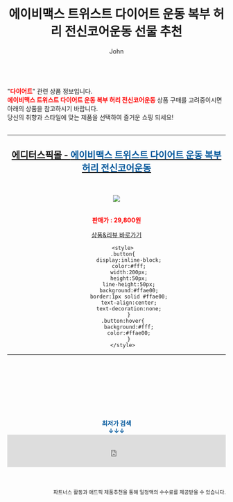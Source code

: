 ﻿---
layout: post
title:  "에이비맥스 트위스트 다이어트 운동 복부 허리 전신코어운동 선물 추천"
author: John
categories: [ 다이어트 ]
tags: [ 다이어트 식단, 다이어트, 다이어트 자극 사진, 다이어트 약, 다이어트 도시락, 다이어트 음식, 다이어트 간식, 다이어트 전후, 다이어트 보조제, 다이어트 더쿠 ]
image: http://editorspick.co.kr/data/goods/20/11/45/1000000154/1000000154_list_011.jpg 
description: "에이비맥스 트위스트 다이어트 운동 복부 허리 전신코어운동 선물 추천 관련 상품으로 가장 고객 선호도가 높은 제품입니다."
toc: true
toc_sticky: true
---

<br>
"<b><font color='#ff0000'>다이어트</font></b>" 관련 상품 정보입니다.
<br>
<b><font color='#ff0000'>에이비맥스 트위스트 다이어트 운동 복부 허리 전신코어운동</font></b> 상품 구매를 고려중이시면 아래의 상품을 참고하시기 바랍니다.
<br>
당신의 취향과 스타일에 맞는 제품을 선택하여 즐거운 쇼핑 되세요!
<br><br>
<hr>
<p>
    
<center><h2><a href="https://nico.kr/7X6JE8" target="_blank"><b>에디터스픽몰 - <font color='#01579B'>에이비맥스 트위스트 다이어트 운동 복부 허리 전신코어운동</font></b></a></h2><br>

<a href="https://nico.kr/7X6JE8" target="_blank"><img src="http://editorspick.co.kr/data/goods/20/11/45/1000000154/1000000154_list_011.jpg"></a><br><br>

<b><font color='#ff0000'>판매가 : 29,800원 </font></b><br>

<a href="https://nico.kr/7X6JE8" target="_blank" class="button">상품&리뷰 바로가기</a><p>

        <style>
        .button{
            display:inline-block;
            color:#fff;
            width:200px;
            height:50px;
            line-height:50px;
            background:#ffae00;
            border:1px solid #ffae00;
            text-align:center;
            text-decoration:none;
            }
        .button:hover{
            background:#fff;
            color:#ffae00;
            }
        </style>

<hr>

<br><br><br><br><br><br><br>
<center><b><font color='#01579B' size='medium'>최저가 검색<br>
↓↓↓</font></b></center>
<center><iframe src="https://coupa.ng/b1Tbjx" width="100%" height="75" frameborder="0" scrolling="no" referrerpolicy="unsafe-url"></iframe></center>
<br><br>
<p>
<small>
    <div align="right">파트너스 활동과 애드픽 제품추천을 통해 일정액의 수수료를 제공받을 수 있습니다.</div>
</small>
</p>
